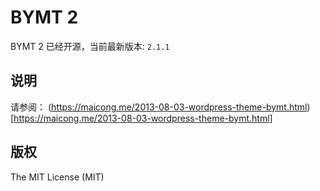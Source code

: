 # BYMT 2

BYMT 2 已经开源，当前最新版本: `2.1.1`

## 说明

请参阅： (https://maicong.me/2013-08-03-wordpress-theme-bymt.html)[https://maicong.me/2013-08-03-wordpress-theme-bymt.html]

## 版权

The MIT License (MIT)